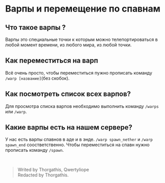 # Варпы и перемещение по спавнам

## Что такое варпы ?

Варпы это специальные точки к которым можно телепортироваться в любой момент времени, из любого мира, из любой точки.

## Как переместиться на варп

Всё очень просто, чтобы переместиться пужно прописать команду ```/warp [название]```(без скобок).

## Как посмотреть список всех варпов?

Для просмотра списка варпов необходимо выполнить команду ```/warps``` или ```/warp```.

## Какие варпы есть на нашем сервере?

У нас есть варпы спавнов в адe и в энде. ```/warp spawn_nether``` и  ```/warp spawn_end``` соостветственно. Чтобы переместиться на спавн нужно прописать команду ```/spawn```.

<br>

> Writed by Thorgathis, Qwertyliope <br>
> Redacted by Thorgathis.
